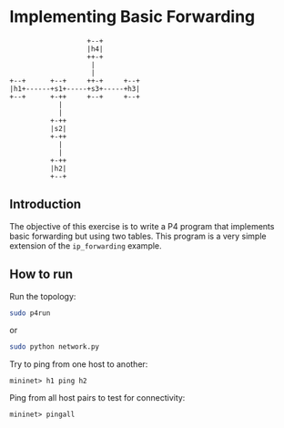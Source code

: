 # Implementing Basic Forwarding

```
                   +--+
                   |h4|
                   ++-+
                    |
                    |
+--+      +--+     ++-+     +--+
|h1+------+s1+-----+s3+-----+h3|
+--+      +-++     +--+     +--+
            |
            |
          +-++
          |s2|
          +-++
            |
            |
          +-++
          |h2|
          +--+
```

## Introduction

The objective of this exercise is to write a P4 program that
implements basic forwarding but using two tables. This program
is a very simple extension of the `ip_forwarding` example.


## How to run

Run the topology:
```bash
sudo p4run
```

or
```bash
sudo python network.py
```


Try to ping from one host to another:
```
mininet> h1 ping h2
```

Ping from all host pairs to test for connectivity:
```
mininet> pingall
```


